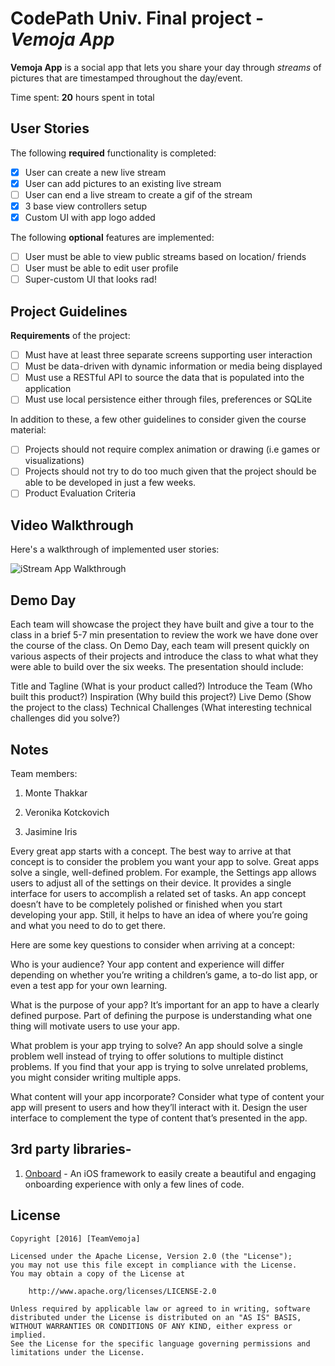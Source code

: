 
# CodePath Univ. Final project - *Vemoja App*

**Vemoja App** is a social app that lets you share your day through *streams* of pictures that are timestamped throughout the day/event. 

Time spent: **20** hours spent in total

## User Stories

The following **required** functionality is completed:

- [x] User can create a new live stream
- [x] User can add pictures to an existing live stream
- [ ] User can end a live stream to create a gif of the stream
- [x] 3 base view controllers setup
- [x] Custom UI with app logo added

The following **optional** features are implemented:

- [ ] User must be able to view public streams based on location/ friends
- [ ] User must be able to edit user profile
- [ ] Super-custom UI that looks rad!

## Project Guidelines

**Requirements** of the project:

- [ ] Must have at least three separate screens supporting user interaction
- [ ] Must be data-driven with dynamic information or media being displayed
- [ ] Must use a RESTful API to source the data that is populated into the application
- [ ] Must use local persistence either through files, preferences or SQLite

In addition to these, a few other guidelines to consider given the course material:

- [ ] Projects should not require complex animation or drawing (i.e games or visualizations)
- [ ] Projects should not try to do too much given that the project should be able to be developed in just a few weeks.
- [ ] Product Evaluation Criteria

## Video Walkthrough 

Here's a walkthrough of implemented user stories:

![iStream App Walkthrough](demo.gif)

## Demo Day

Each team will showcase the project they have built and give a tour to the class in a brief 5-7 min presentation to review the work we have done over the course of the class. On Demo Day, each team will present quickly on various aspects of their projects and introduce the class to what what they were able to build over the six weeks. The presentation should include:

Title and Tagline (What is your product called?)
Introduce the Team (Who built this product?)
Inspiration (Why build this project?)
Live Demo (Show the project to the class)
Technical Challenges (What interesting technical challenges did you solve?)

## Notes

Team members:

1. Monte Thakkar

2. Veronika Kotckovich

3. Jasimine Iris

Every great app starts with a concept. The best way to arrive at that concept is to consider the problem you want your app to solve. Great apps solve a single, well-defined problem. For example, the Settings app allows users to adjust all of the settings on their device. It provides a single interface for users to accomplish a related set of tasks.
An app concept doesn’t have to be completely polished or finished when you start developing your app. Still, it helps to have an idea of where you’re going and what you need to do to get there.

Here are some key questions to consider when arriving at a concept:

Who is your audience? 
Your app content and experience will differ depending on whether you’re writing a children’s game, a to-do list app, or even a test app for your own learning.

What is the purpose of your app? 
It’s important for an app to have a clearly defined purpose. Part of defining the purpose is understanding what one thing will motivate users to use your app.

What problem is your app trying to solve? 
An app should solve a single problem well instead of trying to offer solutions to multiple distinct problems. If you find that your app is trying to solve unrelated problems, you might consider writing multiple apps.

What content will your app incorporate? 
Consider what type of content your app will present to users and how they’ll interact with it. Design the user interface to complement the type of content that’s presented in the app.


## 3rd party libraries-

1. [Onboard](https://github.com/mamaral/Onboard) - An iOS framework to easily create a beautiful and engaging onboarding experience with only a few lines of code.

## License

    Copyright [2016] [TeamVemoja]

    Licensed under the Apache License, Version 2.0 (the "License");
    you may not use this file except in compliance with the License.
    You may obtain a copy of the License at

        http://www.apache.org/licenses/LICENSE-2.0

    Unless required by applicable law or agreed to in writing, software
    distributed under the License is distributed on an "AS IS" BASIS,
    WITHOUT WARRANTIES OR CONDITIONS OF ANY KIND, either express or implied.
    See the License for the specific language governing permissions and
    limitations under the License.


